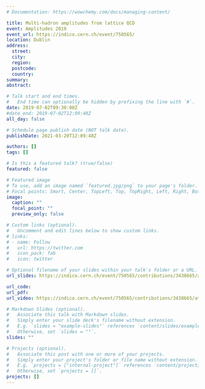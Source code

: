 ```yaml
---
# Documentation: https://wowchemy.com/docs/managing-content/

title: Multi-hadron amplitudes from lattice QCD
event: Amplitudes 2019
event_url: https://indico.cern.ch/event/750565/
location: Dublin
address:
  street:
  city:
  region:
  postcode:
  country:
summary:
abstract:

# Talk start and end times.
#   End time can optionally be hidden by prefixing the line with `#`.
date: 2019-07-02T09:30:00Z
#date_end: 2019-07-02T12:09:48Z
all_day: false

# Schedule page publish date (NOT talk date).
publishDate: 2021-03-20T12:09:48Z

authors: []
tags: []

# Is this a featured talk? (true/false)
featured: false

# Featured image
# To use, add an image named `featured.jpg/png` to your page's folder.
# Focal points: Smart, Center, TopLeft, Top, TopRight, Left, Right, BottomLeft, Bottom, BottomRight.
image:
  caption: ""
  focal_point: ""
  preview_only: false

# Custom links (optional).
#   Uncomment and edit lines below to show custom links.
# links:
# - name: Follow
#   url: https://twitter.com
#   icon_pack: fab
#   icon: twitter

# Optional filename of your slides within your talk's folder or a URL.
url_slides: https://indico.cern.ch/event/750565/contributions/3438665/attachments/1872367/3081812/Hansen_Amp2019.pdf

url_code:
url_pdf:
url_video: https://indico.cern.ch/event/750565/contributions/3438665/attachments/1872367/3091261/Hansen.mp4

# Markdown Slides (optional).
#   Associate this talk with Markdown slides.
#   Simply enter your slide deck's filename without extension.
#   E.g. `slides = "example-slides"` references `content/slides/example-slides.md`.
#   Otherwise, set `slides = ""`.
slides: ""

# Projects (optional).
#   Associate this post with one or more of your projects.
#   Simply enter your project's folder or file name without extension.
#   E.g. `projects = ["internal-project"]` references `content/project/deep-learning/index.md`.
#   Otherwise, set `projects = []`.
projects: []
---
```

